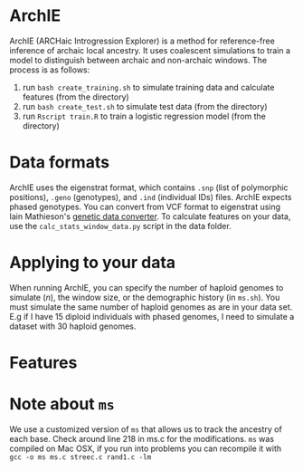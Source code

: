 # ArchIE
ArchIE (ARCHaic Introgression Explorer) is a method for reference-free inference of archaic local ancestry. It uses coalescent simulations to train a model to distinguish between archaic and non-archaic windows. The process is as follows:

1. run `bash create_training.sh` to simulate training data and calculate features (from the directory)
2. run `bash create_test.sh` to simulate test data (from the directory)
3. run `Rscript train.R` to train a logistic regression model (from the directory)

# Data formats

ArchIE uses the eigenstrat format, which contains `.snp` (list of polymorphic positions), `.geno` (genotypes), and `.ind` (individual IDs) files. ArchIE expects phased genotypes. You can convert from VCF format to eigenstrat using Iain Mathieson's [genetic data converter](https://github.com/mathii/gdc). To calculate features on your data, use the `calc_stats_window_data.py` script in the data folder.


# Applying to your data

When running ArchIE, you can specify the number of haploid genomes to simulate ($n$), the window size, or the demographic history (in `ms.sh`). You must simulate the same number of haploid genomes as are in your data set. E.g if I have 15 diploid individuals with phased genomes, I need to simulate a dataset with 30 haploid genomes.  

# Features

# Note about `ms`

We use a customized version of `ms` that allows us to track the ancestry of each base. Check around line 218 in ms.c for the modifications. `ms` was compiled on Mac OSX, if you run into problems you can recompile it with `gcc -o ms ms.c streec.c rand1.c -lm`
